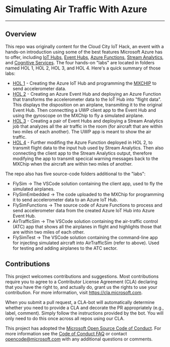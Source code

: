 # Simulating Air Traffic With Azure #

---

## Overview ##

This repo was originally content for the Cloud City IoT Hack, an event with a hands-on introduction using some of the best features Microsoft Azure has to offer, including [IoT Hubs](https://azure.microsoft.com/services/iot-hub/), [Event Hubs](https://azure.microsoft.com/services/event-hubs/), [Azure Functions](https://azure.microsoft.com/services/functions/), [Stream Analytics](https://azure.microsoft.com/services/stream-analytics/), and [Cognitive Services](https://azure.microsoft.com/services/cognitive-services/). The four hands-on "labs" are located in folders named HOL 1, HOL 2, HOL 3, and HOL 4. Here's a quick summary of those labs:

- [HOL 1](HOL%201/HOL%201%20-%20MXChip.md) - Creating the Azure IoT Hub and programming the [MXCHIP]([MXChip](https://microsoft.github.io/azure-iot-developer-kit/)) to send accelerometer data.
- [HOL 2](HOL%202/HOL%202%20-%20Functions%20and%20Event%20Hubs.md) - Creating an Azure Event Hub and deploying an Azure Function that transforms the accelerometer data to the IoT Hub into "flight data". This displays the disposition on an airplane, transmiting it to the original Event Hub. Then connectting a UWP client app to the Event Hub and using the gyroscope on the MXChip to fly a simulated airplane.
- [HOL 3](HOL%203/HOL%203%20-%20Stream%20Analytics.md) - Creating a pair of Event Hubs and deploying a Stream Analytics job that analyzes all the air traffic in the room (for aircraft that are within two miles of each another). The UWP app is meant to show the air traffic.
- [HOL 4](HOL%204/HOL%204%20-%20Putting%20It%20All%20Together.md) - Further modifing the Azure Function deployed in HOL 2, to transmit flight data to the input hub used by Stream Analytics. Then also connecting the client app to the Stream Analytics output, therefore modifying the app to transmit specical warning messages back to the MXChip when the aircraft are within two miles of another.

The repo also has five source-code folders additional to the "labs":

- FlySim -> The VSCode solution containing the client app, used to fly the simulated airplanes.
- FlySimEmbedded -> The code uploaded to the MXChip for programming it to send accelerometer data to an Azure IoT Hub.
- FlySimFunctions -> The source code of Azure Functions to process and send accelerometer data from the created Azure IoT Hub into Azure Event Hub.
- AirTrafficSim -> The VSCode solution containing the air-traffic control (ATC) app that shows all the airplanes in flight and highlights those that are within two miles of each other.
- FlySimTest -> The VSCode solution containing the command-line app for injecting simulated aircraft into AirTrafficSim (refer to above). Used for testing and adding airplanes to the ATC sector.


## Contributions ##

This project welcomes contributions and suggestions.  Most contributions require you to agree to a
Contributor License Agreement (CLA) declaring that you have the right to, and actually do, grant us
the rights to use your contribution. For more information, visit https://cla.microsoft.com.

When you submit a pull request, a CLA-bot will automatically determine whether you need to provide
a CLA and decorate the PR appropriately (e.g., label, comment). Simply follow the instructions
provided by the bot. You will only need to do this once across all repos using our CLA.

This project has adopted the [Microsoft Open Source Code of Conduct](https://opensource.microsoft.com/codeofconduct/).
For more information see the [Code of Conduct FAQ](https://opensource.microsoft.com/codeofconduct/faq/) or
contact [opencode@microsoft.com](mailto:opencode@microsoft.com) with any additional questions or comments.
